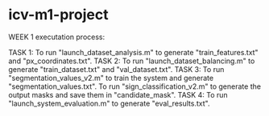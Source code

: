 # icv-m1-project
WEEK 1 executation process:

TASK 1: To run "launch_dataset_analysis.m" to generate "train_features.txt" and "px_coordinates.txt".
TASK 2: To run "launch_dataset_balancing.m" to generate "train_dataset.txt" and "val_dataset.txt".
TASK 3: To run "segmentation_values_v2.m" to train the system and generate "segmentation_values.txt".
        To run "sign_classification_v2.m" to generate the output masks and save them in "candidate_mask\".
TASK 4: To run "launch_system_evaluation.m" to generate "eval_results.txt".

